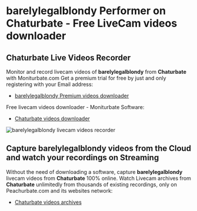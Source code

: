 # barelylegalblondy Performer on Chaturbate - Free LiveCam videos downloader

## Chaturbate Live Videos Recorder

Monitor and record livecam videos of **barelylegalblondy** from **Chaturbate** with Moniturbate.com
Get a premium trial for free by just and only registering with your Email address:
* [barelylegalblondy Premium videos downloader](https://moniturbate.com/request-demo-licence-key.html)

Free livecam videos downloader - Moniturbate Software:
* [Chaturbate videos downloader](https://moniturbate.com/moniturbate-download-software.html)

![barelylegalblondy livecam videos recorder](https://peachurnet.com/templates/moniturbate-software.png)


## Capture barelylegalblondy videos from the Cloud and watch your recordings on Streaming

Without the need of downloading a software, capture **barelylegalblondy** livecam videos from **Chaturbate** 100% online.
Watch Livecam archives from **Chaturbate** unlimitedly from thousands of existing recordings, only on Peachurbate.com and its websites network:
* [Chaturbate videos archives](https://peachurnet.com/)